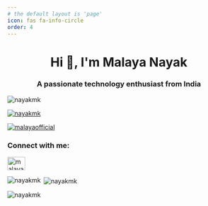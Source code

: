 ```yaml
---
# the default layout is 'page'
icon: fas fa-info-circle
order: 4
---
```


<h1 align="center">Hi 👋, I'm Malaya Nayak</h1>
<h3 align="center">A passionate technology enthusiast from India</h3>

<p align="left"> <img src="https://komarev.com/ghpvc/?username=nayakmk&label=Profile%20views&color=0e75b6&style=flat" alt="nayakmk" /> </p>

<p align="left"> <a href="https://github.com/ryo-ma/github-profile-trophy"><img src="https://github-profile-trophy.vercel.app/?username=nayakmk" alt="nayakmk" /></a> </p>

<p align="left"> <a href="https://twitter.com/malayaofficial" target="blank"><img src="https://img.shields.io/twitter/follow/malayaofficial?logo=twitter&style=for-the-badge" alt="malayaofficial" /></a> </p>

<h3 align="left">Connect with me:</h3>
<p align="left">
<a href="https://twitter.com/malayaofficial" target="blank"><img align="center" src="https://raw.githubusercontent.com/rahuldkjain/github-profile-readme-generator/master/src/images/icons/Social/twitter.svg" alt="malayaofficial" height="30" width="40" /></a>
</p>

<p><img align="left" src="https://github-readme-stats.vercel.app/api/top-langs?username=nayakmk&show_icons=true&locale=en&layout=compact" alt="nayakmk" /></p>

<p>&nbsp;<img align="center" src="https://github-readme-stats.vercel.app/api?username=nayakmk&show_icons=true&locale=en" alt="nayakmk" /></p>

<p><img align="center" src="https://github-readme-streak-stats.herokuapp.com/?user=nayakmk&" alt="nayakmk" /></p>

